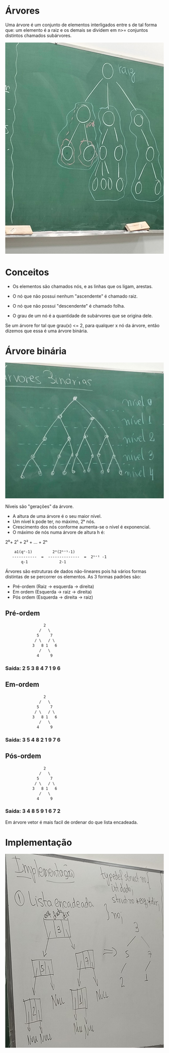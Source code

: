 # Árvores

Uma árvore é um conjunto de elementos interligados entre s de tal forma que: um elemento é a raiz e os demais se dividem em n>= conjuntos distintos chamados subárvores.

<div align="center">
	<img src=".././fotos/quadro7.jpeg" alt="quadro">
</div>

# Conceitos

- Os elementos são chamados nós, e as linhas que os ligam, arestas.

- O nó que não possui nenhum "ascendente" é chamado raiz.

- O nó que não possui "descendente" é chamado folha.

- O grau de um nó é a quantidade de subárvores que se origina dele.

Se um árvore for tal que grau(x) <= 2, para qualquer x nó da árvore, então dizemos que essa é uma árvore binária.

# Árvore binária

<div align="center">
	<img src=".././fotos/quadro8.jpeg" alt="quadro">
</div>


Níveis são "gerações" da árvore.

- A altura de uma árvore é o seu maior nível.
- Um nível k pode ter, no máximo, 2ᵏ nós.
- Crescimento dos nós conforme aumenta-se o nível é exponencial.
- O máximo de nós numa árvore de altura h é:

2⁰+ 2¹ + 2² + ... + 2ʰ

        a1(qⁿ-1)         2⁰(2ʰ⁺¹-1)
       -----------  =  --------------  =  2ʰ⁺¹ -1
           q-1              2-1

Árvores são estruturas de dados não-lineares pois há vários formas distintas de se percorrer os elementos. As 3 formas padrões são:

- Pré-ordem (Raiz -> esquerda -> direita)
- Em ordem (Esquerda -> raiz -> direita)
- Pós ordem (Esquerda -> direita -> raiz)

## Pré-ordem

                     2
                   /   \
                  5     7
                 / \   / \
                3   8 1   6
                   /   \
                  4     9

### Saída:  2 5 3 8 4 7 1 9 6

## Em-ordem

                     2
                   /   \
                  5     7
                 / \   / \
                3   8 1   6
                   /   \
                  4     9

### Saída:  3 5 4 8 2 1 9 7 6

## Pós-ordem

                     2
                   /   \
                  5     7
                 / \   / \
                3   8 1   6
                   /   \
                  4     9

### Saída:  3 4 8 5 9 1 6 7 2

Em árvore vetor é mais facil de ordenar do que lista encadeada.

# Implementação

<div align="center">
	<img src=".././fotos/quadro9.jpeg" alt="quadro">
</div>
